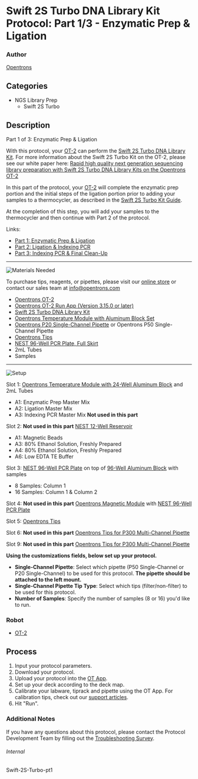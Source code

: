 # Swift 2S Turbo DNA Library Kit Protocol: Part 1/3 - Enzymatic Prep & Ligation

### Author
[Opentrons](https://opentrons.com/)

## Categories
* NGS Library Prep
	* Swift 2S Turbo


## Description
Part 1 of 3: Enzymatic Prep & Ligation

With this protocol, your [OT-2](https://shop.opentrons.com/collections/ot-2-robot/products/ot-2) can perform the [Swift 2S Turbo DNA Library Kit](https://swiftbiosci.com/swift-2s-turbo-dna-library-kits/). For more information about the Swift 2S Turbo Kit on the OT-2, please see our white paper here: [Rapid high quality next generation sequencing library preparation with Swift 2S Turbo DNA Library Kits on the Opentrons OT-2](https://opentrons-landing-img.s3.amazonaws.com/bundles/fully_automated_ngs_application_note.pdf) 

In this part of the protocol, your [OT-2](https://shop.opentrons.com/collections/ot-2-robot/products/ot-2) will complete the enzymatic prep portion and the initial steps of the ligation portion prior to adding your samples to a thermocycler, as described in the [Swift 2S Turbo Kit Guide](https://swiftbiosci.com/wp-content/uploads/2019/11/PRT-001-2S-Turbo-DNA-Library-Kit-Rev-1.pdf).

At the completion of this step, you will add your samples to the thermocycler and then continue with Part 2 of the protocol.

Links:
* [Part 1: Enzymatic Prep & Ligation](http://protocols.opentrons.com/protocol/swift-2s-turbo-pt1)
* [Part 2: Ligation & Indexing PCR](http://protocols.opentrons.com/protocol/swift-2s-turbo-pt2)
* [Part 3: Indexing PCR & Final Clean-Up](http://protocols.opentrons.com/protocol/swift-2s-turbo-pt3)


---
![Materials Needed](https://s3.amazonaws.com/opentrons-protocol-library-website/custom-README-images/001-General+Headings/materials.png)

To purchase tips, reagents, or pipettes, please visit our [online store](https://shop.opentrons.com/) or contact our sales team at [info@opentrons.com](mailto:info@opentrons.com)

* [Opentrons OT-2](https://shop.opentrons.com/collections/ot-2-robot/products/ot-2)
* [Opentrons OT-2 Run App (Version 3.15.0 or later)](https://opentrons.com/ot-app/)
* [Swift 2S Turbo DNA Library Kit](https://swiftbiosci.com/swift-2s-turbo-dna-library-kits/)
* [Opentrons Temperature Module with Aluminum Block Set](https://shop.opentrons.com/collections/hardware-modules/products/tempdeck)
* [Opentrons P20 Single-Channel Pipette](https://shop.opentrons.com/collections/ot-2-pipettes/products/single-channel-electronic-pipette) or Opentrons P50 Single-Channel Pipette
* [Opentrons Tips](https://shop.opentrons.com/collections/opentrons-tips)
* [NEST 96-Well PCR Plate, Full Skirt](https://shop.opentrons.com/collections/lab-plates/products/nest-0-1-ml-96-well-pcr-plate-full-skirt)
* 2mL Tubes
* Samples


---
![Setup](https://s3.amazonaws.com/opentrons-protocol-library-website/custom-README-images/001-General+Headings/Setup.png)

Slot 1: [Opentrons Temperature Module with 24-Well Aluminum Block](https://shop.opentrons.com/collections/hardware-modules/products/tempdeck) and 2mL Tubes
* A1: Enzymatic Prep Master Mix
* A2: Ligation Master Mix
* A3: Indexing PCR Master Mix **Not used in this part**


Slot 2: **Not used in this part** [NEST 12-Well Reservoir](https://shop.opentrons.com/collections/reservoirs/products/nest-12-well-reservoir-15-ml)
* A1: Magnetic Beads
* A3: 80% Ethanol Solution, Freshly Prepared
* A4: 80% Ethanol Solution, Freshly Prepared
* A6: Low EDTA TE Buffer


Slot 3: [NEST 96-Well PCR Plate](https://shop.opentrons.com/collections/lab-plates/products/nest-0-1-ml-96-well-pcr-plate-full-skirt) on top of [96-Well Aluminum Block](https://shop.opentrons.com/collections/racks-and-adapters/products/aluminum-block-set) with samples
* 8 Samples: Column 1
* 16 Samples: Column 1 & Column 2


Slot 4: **Not used in this part** [Opentrons Magnetic Module](https://shop.opentrons.com/collections/hardware-modules/products/magdeck) with [NEST 96-Well PCR Plate](https://shop.opentrons.com/collections/lab-plates/products/nest-0-1-ml-96-well-pcr-plate-full-skirt)


Slot 5: [Opentrons Tips](https://shop.opentrons.com/collections/opentrons-tips)


Slot 6: **Not used in this part** [Opentrons Tips for P300 Multi-Channel Pipette](https://shop.opentrons.com/collections/opentrons-tips)


Slot 9: **Not used in this part** [Opentrons Tips for P300 Multi-Channel Pipette](https://shop.opentrons.com/collections/opentrons-tips)


**Using the customizations fields, below set up your protocol.**
* **Single-Channel Pipette**: Select which pipette (P50 Single-Channel or P20 Single-Channel) to be used for this protocol. **The pipette should be attached to the left mount.**
* **Single-Channel Pipette Tip Type**: Select which tips (filter/non-filter) to be used for this protocol.
* **Number of Samples**: Specify the number of samples (8 or 16) you'd like to run.




### Robot
* [OT-2](https://opentrons.com/ot-2)

## Process

1. Input your protocol parameters.
2. Download your protocol.
3. Upload your protocol into the [OT App](https://opentrons.com/ot-app).
4. Set up your deck according to the deck map.
5. Calibrate your labware, tiprack and pipette using the OT App. For calibration tips, check out our [support articles](https://support.opentrons.com/en/collections/1559720-guide-for-getting-started-with-the-ot-2).
6. Hit "Run".

### Additional Notes
If you have any questions about this protocol, please contact the Protocol Development Team by filling out the [Troubleshooting Survey](https://protocol-troubleshooting.paperform.co/).

###### Internal
Swift-2S-Turbo-pt1
